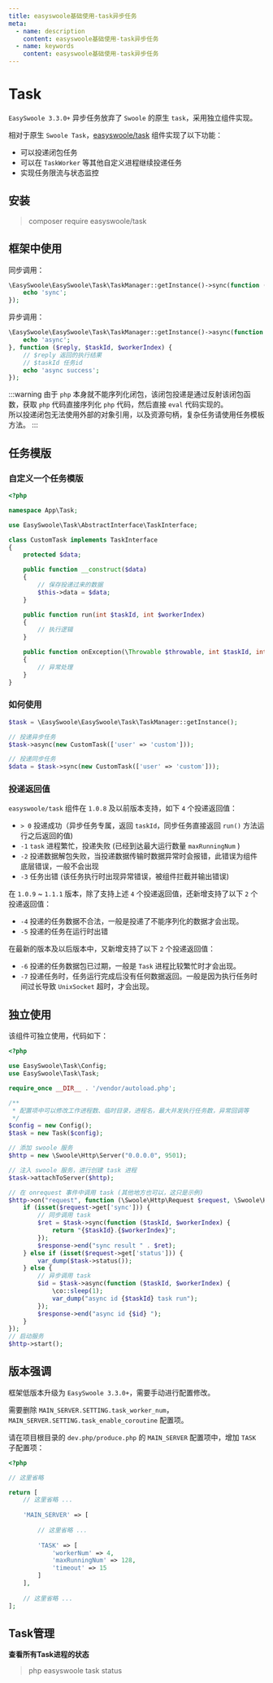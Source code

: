 ```yaml
---
title: easyswoole基础使用-task异步任务
meta:
  - name: description
    content: easyswoole基础使用-task异步任务
  - name: keywords
    content: easyswoole基础使用-task异步任务
---
```


# Task

`EasySwoole 3.3.0+` 异步任务放弃了 `Swoole` 的原生 `task`，采用独立组件实现。

相对于原生 `Swoole Task`，[easyswoole/task](https://github.com/easy-swoole/task) 组件实现了以下功能：

- 可以投递闭包任务
- 可以在 `TaskWorker` 等其他自定义进程继续投递任务
- 实现任务限流与状态监控  

## 安装 

> composer require easyswoole/task

## 框架中使用

同步调用：

```php
\EasySwoole\EasySwoole\Task\TaskManager::getInstance()->sync(function (){
    echo 'sync';
});
```

异步调用：
```php
\EasySwoole\EasySwoole\Task\TaskManager::getInstance()->async(function () {
    echo 'async';
}, function ($reply, $taskId, $workerIndex) {
    // $reply 返回的执行结果
    // $taskId 任务id
    echo 'async success';
});
```

:::warning
  由于 `php` 本身就不能序列化闭包，该闭包投递是通过反射该闭包函数，获取 `php` 代码直接序列化 `php` 代码，然后直接 `eval` 代码实现的。      
所以投递闭包无法使用外部的对象引用，以及资源句柄，复杂任务请使用任务模板方法。
:::

## 任务模版

### 自定义一个任务模版

```php
<?php

namespace App\Task;

use EasySwoole\Task\AbstractInterface\TaskInterface;

class CustomTask implements TaskInterface
{
    protected $data;

    public function __construct($data)
    {
        // 保存投递过来的数据
        $this->data = $data;
    }

    public function run(int $taskId, int $workerIndex)
    {
        // 执行逻辑
    }

    public function onException(\Throwable $throwable, int $taskId, int $workerIndex)
    {
        // 异常处理
    }
}
```

### 如何使用

```php
$task = \EasySwoole\EasySwoole\Task\TaskManager::getInstance();

// 投递异步任务
$task->async(new CustomTask(['user' => 'custom']));

// 投递同步任务
$data = $task->sync(new CustomTask(['user' => 'custom']));
```

### 投递返回值

`easyswoole/task` 组件在 `1.0.8` 及以前版本支持，如下 `4` 个投递返回值：

- `> 0` 投递成功（异步任务专属，返回 `taskId`，同步任务直接返回 `run()` 方法运行之后返回的值)
- `-1` `task` 进程繁忙，投递失败 (已经到达最大运行数量 `maxRunningNum` )
- `-2` 投递数据解包失败，当投递数据传输时数据异常时会报错，此错误为组件底层错误，一般不会出现
- `-3` 任务出错 (该任务执行时出现异常错误，被组件拦截并输出错误)

在 `1.0.9` ~ `1.1.1` 版本，除了支持上述 `4` 个投递返回值，还新增支持了以下 `2` 个投递返回值：

- `-4` 投递的任务数据不合法，一般是投递了不能序列化的数据才会出现。
- `-5` 投递的任务在运行时出错

在最新的版本及以后版本中，又新增支持了以下 `2` 个投递返回值：

- `-6` 投递的任务数据包已过期，一般是 `Task` 进程比较繁忙时才会出现。
- `-7` 投递任务时，任务运行完成后没有任何数据返回。一般是因为执行任务时间过长导致 `UnixSocket` 超时，才会出现。


## 独立使用

该组件可独立使用，代码如下：

```php
<?php

use EasySwoole\Task\Config;
use EasySwoole\Task\Task;

require_once __DIR__ . '/vendor/autoload.php';

/**
 * 配置项中可以修改工作进程数、临时目录，进程名，最大并发执行任务数，异常回调等
 */
$config = new Config();
$task = new Task($config);

// 添加 swoole 服务
$http = new \Swoole\Http\Server("0.0.0.0", 9501);

// 注入 swoole 服务，进行创建 task 进程
$task->attachToServer($http);

// 在 onrequest 事件中调用 task (其他地方也可以，这只是示例)
$http->on("request", function (\Swoole\Http\Request $request, \Swoole\Http\Response $response) use ($task) {
    if (isset($request->get['sync'])) {
        // 同步调用 task
        $ret = $task->sync(function ($taskId, $workerIndex) {
            return "{$taskId}.{$workerIndex}";
        });
        $response->end("sync result " . $ret);
    } else if (isset($request->get['status'])) {
        var_dump($task->status());
    } else {
        // 异步调用 task
        $id = $task->async(function ($taskId, $workerIndex) {
            \co::sleep(1);
            var_dump("async id {$taskId} task run");
        });
        $response->end("async id {$id} ");
    }
});
// 启动服务
$http->start();
```

## 版本强调

框架低版本升级为 `EasySwoole 3.3.0+`，需要手动进行配置修改。  
    
需要删除 `MAIN_SERVER.SETTING.task_worker_num`，`MAIN_SERVER.SETTING.task_enable_coroutine` 配置项。       

请在项目根目录的 `dev.php/produce.php` 的 `MAIN_SERVER` 配置项中，增加 `TASK` 子配置项：

```php
<?php

// 这里省略

return [
    // 这里省略 ...
    
    'MAIN_SERVER' => [
        
        // 这里省略 ...
        
        'TASK' => [
            'workerNum' => 4,
            'maxRunningNum' => 128,
            'timeout' => 15
        ]
    ],
    
    // 这里省略 ...
];
```

## Task管理

**查看所有Task进程的状态**

> php easyswoole task status
